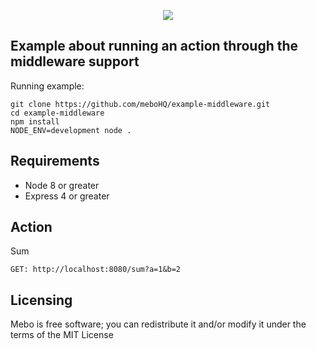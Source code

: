 <p align="center">
  <img src="https://mebohq.github.io/docs/data/logo.png"/>
</p>

## Example about running an action through the middleware support 
Running example:
```
git clone https://github.com/meboHQ/example-middleware.git
cd example-middleware
npm install
NODE_ENV=development node .
```

## Requirements
- Node 8 or greater
- Express 4 or greater

## Action
Sum
```
GET: http://localhost:8080/sum?a=1&b=2
```

## Licensing
Mebo is free software; you can redistribute it and/or modify it under the terms of the MIT License
